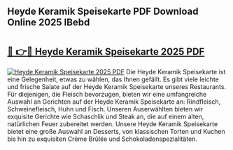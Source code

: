 ## Heyde Keramik Speisekarte PDF Download Online 2025 lBebd

# <h2><a href="http://gc5lfz.nevu.top/?p=Heyde+Keramik+Speisekarte">🔗 👉🔴 Heyde Keramik Speisekarte 2025 PDF</a></h2>

[![Heyde Keramik Speisekarte 2025 PDF](https://i.imgur.com/dBaPXMq.png)](http://gc5lfz.nevu.top/?p=Heyde+Keramik+Speisekarte)
Die Heyde Keramik Speisekarte ist eine Gelegenheit, etwas zu wählen, das Ihnen gefällt. Es gibt viele leichte und frische Salate auf der Heyde Keramik Speisekarte unseres Restaurants. Für diejenigen, die Fleisch bevorzugen, bieten wir eine umfangreiche Auswahl an Gerichten auf der Heyde Keramik Speisekarte an: Rindfleisch, Schweinefleisch, Huhn und Fisch. Unseren Auserwählten bieten wir exquisite Gerichte wie Schaschlik und Steak an, die auf einem alten, natürlichen Feuer zubereitet werden. Unsere Heyde Keramik Speisekarte bietet eine große Auswahl an Desserts, von klassischen Torten und Kuchen bis hin zu exquisiten Crème Brûlée und Schokoladenspezialitäten.
